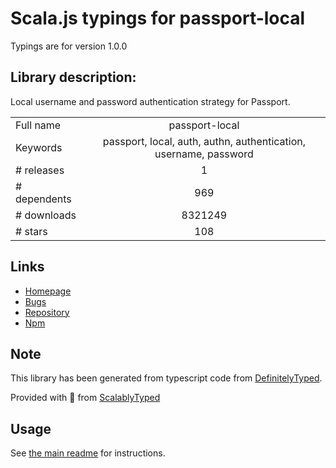 
# Scala.js typings for passport-local

Typings are for version 1.0.0

## Library description:
Local username and password authentication strategy for Passport.

|                    |                 |
| ------------------ | :-------------: |
| Full name          | passport-local |
| Keywords           | passport, local, auth, authn, authentication, username, password |
| # releases         | 1 |
| # dependents       | 969 |
| # downloads        | 8321249 |
| # stars            | 108 |

## Links
- [Homepage](https://github.com/jaredhanson/passport-local#readme)
- [Bugs](http://github.com/jaredhanson/passport-local/issues)
- [Repository](https://github.com/jaredhanson/passport-local)
- [Npm](https://www.npmjs.com/package/passport-local)
    


## Note
This library has been generated from typescript code from [DefinitelyTyped](https://definitelytyped.org).

Provided with :purple_heart: from [ScalablyTyped](https://github.com/oyvindberg/ScalablyTyped)

## Usage
See [the main readme](../../readme.md) for instructions.


